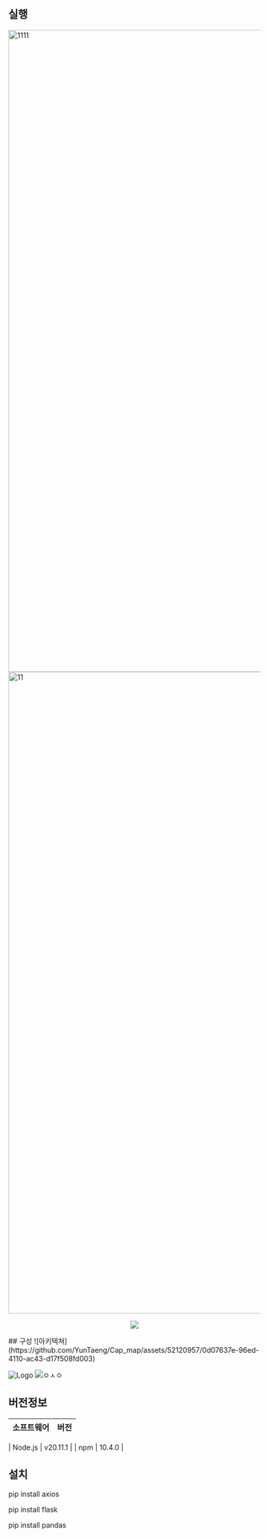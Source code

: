 ## 실행
<img width="1280" alt="1111" src="https://github.com/YunTaeng/Cap_map/assets/52120957/f107f198-1047-4563-954b-a450508dc6c5">
<img width="1280" alt="11" src="https://github.com/YunTaeng/Cap_map/assets/52120957/eb12650a-df12-42e5-9e1d-8e4488fea240">

<p align="center">
<img src="https://github.com/YunTaeng/Cap_map/assets/52120957/68d35d5c-2773-4f49-accc-40dedf7b44f5">
</p>
## 구성
![아키텍쳐](https://github.com/YunTaeng/Cap_map/assets/52120957/0d07637e-96ed-4110-ac43-d17f508fd003)

![Logo](https://github.com/YunTaeng/Cap_map/assets/52120957/fdddbf3b-1056-4b51-8dab-e4e76dbb46d9)
![ㅇㅅㅇ](https://github.com/YunTaeng/Cap_map/assets/52120957/ae1204c4-720a-44f6-aec3-84075c471f98)

## 버전정보



| 소프트웨어  | 버전      |
|-------------|-----------|

| Node.js     | v20.11.1  |
| npm         | 10.4.0    |


## 설치

pip install axios

pip install flask

pip install pandas
